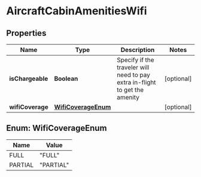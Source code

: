 

# AircraftCabinAmenitiesWifi


## Properties

| Name | Type | Description | Notes |
|------------ | ------------- | ------------- | -------------|
|**isChargeable** | **Boolean** | Specify if the traveler will need to pay extra in-flight to get the amenity |  [optional] |
|**wifiCoverage** | [**WifiCoverageEnum**](#WifiCoverageEnum) |  |  [optional] |



## Enum: WifiCoverageEnum

| Name | Value |
|---- | -----|
| FULL | &quot;FULL&quot; |
| PARTIAL | &quot;PARTIAL&quot; |



